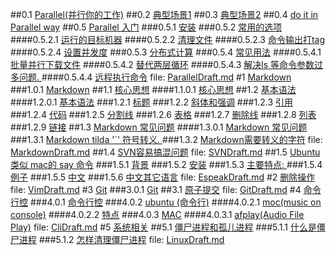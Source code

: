 ##0.1 [Parallel(并行你的工作)](ParallelDraft.md#anchor_0)
##0.2 [ 典型场景1](ParallelDraft.md#anchor_1)
##0.3 [ 典型场景2](ParallelDraft.md#anchor_2)
##0.4 [ do it in Parallel way](ParallelDraft.md#anchor_3)
##0.5 [ Parallel 入门](ParallelDraft.md#anchor_4)
###0.5.1 [ 安装](ParallelDraft.md#anchor_5)
###0.5.2 [  常用的选项](ParallelDraft.md#anchor_6)
####0.5.2.1 [ 运行的目标机器](ParallelDraft.md#anchor_7)
####0.5.2.2 [ 清理文件](ParallelDraft.md#anchor_8)
####0.5.2.3 [ 命令输出打tag](ParallelDraft.md#anchor_9)
####0.5.2.4 [ 设置并发度](ParallelDraft.md#anchor_10)
###0.5.3 [ 分布式计算](ParallelDraft.md#anchor_11)
###0.5.4 [ 常见用法](ParallelDraft.md#anchor_12)
####0.5.4.1 [ 批量并行下载文件](ParallelDraft.md#anchor_13)
####0.5.4.2 [ 替代两层循环](ParallelDraft.md#anchor_14)
####0.5.4.3 [ 解决ls 等命令参数过多问题. ](ParallelDraft.md#anchor_15)
####0.5.4.4 [ 远程执行命令](ParallelDraft.md#anchor_16)
file: [ParallelDraft.md](ParallelDraft.md)
#1 [ Markdown](MarkdownDraft.md#anchor_0)
###1.0.1 [ Markdown](MarkdownDraft.md#anchor_1)
##1.1 [ 核心思想](MarkdownDraft.md#anchor_2)
####1.1.0.1 [ 核心思想](MarkdownDraft.md#anchor_3)
##1.2 [ 基本语法](MarkdownDraft.md#anchor_4)
####1.2.0.1 [ 基本语法](MarkdownDraft.md#anchor_5)
###1.2.1 [ 标题](MarkdownDraft.md#anchor_6)
###1.2.2 [ 斜体和强调](MarkdownDraft.md#anchor_7)
###1.2.3 [ 引用](MarkdownDraft.md#anchor_8)
###1.2.4 [ 代码](MarkdownDraft.md#anchor_9)
###1.2.5 [ 分割线](MarkdownDraft.md#anchor_10)
###1.2.6 [ 表格](MarkdownDraft.md#anchor_11)
###1.2.7 [ 删除线](MarkdownDraft.md#anchor_12)
###1.2.8 [ 列表](MarkdownDraft.md#anchor_13)
###1.2.9 [ 链接](MarkdownDraft.md#anchor_14)
##1.3 [ Markdown 常见问题](MarkdownDraft.md#anchor_15)
####1.3.0.1 [ Markdown 常见问题](MarkdownDraft.md#anchor_16)
###1.3.1 [Markdown tilda '`' 符号转义. ](MarkdownDraft.md#anchor_17)
###1.3.2 [ Markdown需要转义的字符](MarkdownDraft.md#anchor_18)
file: [MarkdownDraft.md](MarkdownDraft.md)
##1.4 [SVN容易搞混问题](SVNDraft.md#anchor_0)
file: [SVNDraft.md](SVNDraft.md)
##1.5 [ Ubuntu 类似 mac的 say 命令](EspeakDraft.md#anchor_0)
###1.5.1 [ 背景](EspeakDraft.md#anchor_1)
###1.5.2 [ 安装](EspeakDraft.md#anchor_2)
###1.5.3 [ 主要特点: ](EspeakDraft.md#anchor_3)
###1.5.4 [ 例子](EspeakDraft.md#anchor_4)
###1.5.5 [ 中文](EspeakDraft.md#anchor_5)
###1.5.6 [ 中文其它语言](EspeakDraft.md#anchor_6)
file: [EspeakDraft.md](EspeakDraft.md)
#2 [删除操作](VimDraft.md#anchor_0)
file: [VimDraft.md](VimDraft.md)
#3 [Git](GitDraft.md#anchor_0)
###3.0.1 [Git](GitDraft.md#anchor_1)
##3.1 [原子提交](GitDraft.md#anchor_2)
file: [GitDraft.md](GitDraft.md)
#4 [命令行控](CliDraft.md#anchor_0)
###4.0.1 [命令行控](CliDraft.md#anchor_1)
###4.0.2 [ ubuntu (命令行)](CliDraft.md#anchor_2)
####4.0.2.1 [ moc(music on console)](CliDraft.md#anchor_3)
####4.0.2.2 [ 特点](CliDraft.md#anchor_4)
###4.0.3 [ MAC](CliDraft.md#anchor_5)
####4.0.3.1 [ afplay(Audio File Play)](CliDraft.md#anchor_6)
file: [CliDraft.md](CliDraft.md)
#5 [系统相关](LinuxDraft.md#anchor_0)
##5.1 [僵尸进程和孤儿进程](LinuxDraft.md#anchor_1)
###5.1.1 [什么是僵尸进程](LinuxDraft.md#anchor_2)
###5.1.2 [怎样清理僵尸进程](LinuxDraft.md#anchor_3)
file: [LinuxDraft.md](LinuxDraft.md)
